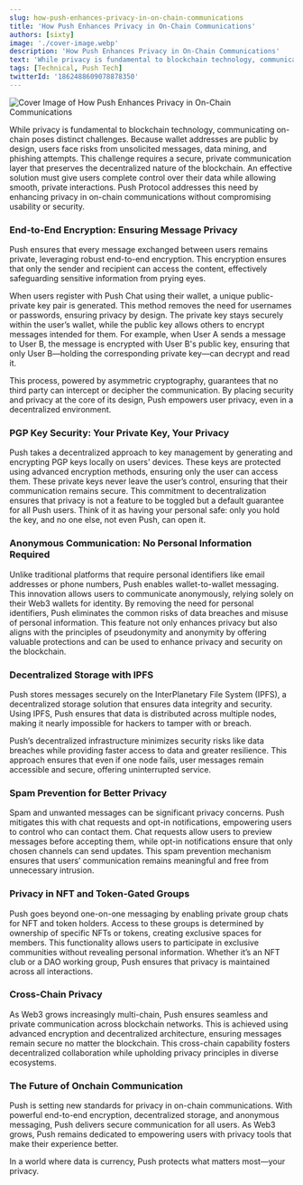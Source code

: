 ```yaml
---
slug: how-push-enhances-privacy-in-on-chain-communications
title: 'How Push Enhances Privacy in On-Chain Communications'
authors: [sixty]
image: './cover-image.webp'
description: 'How Push Enhances Privacy in On-Chain Communications'
text: 'While privacy is fundamental to blockchain technology, communicating on-chain poses distinct challenges. Because wallet addresses are public by design, users face risks from unsolicited messages, data mining, and phishing attempts.'
tags: [Technical, Push Tech]
twitterId: '1862488609078878350'
---
```


![Cover Image of How Push Enhances Privacy in On-Chain Communications](./cover-image.webp)

<!--truncate-->

While privacy is fundamental to blockchain technology, communicating on-chain poses distinct challenges. Because wallet addresses are public by design, users face risks from unsolicited messages, data mining, and phishing attempts. This challenge requires a secure, private communication layer that preserves the decentralized nature of the blockchain. An effective solution must give users complete control over their data while allowing smooth, private interactions. Push Protocol addresses this need by enhancing privacy in on-chain communications without compromising usability or security.

### **End-to-End Encryption: Ensuring Message Privacy**

Push ensures that every message exchanged between users remains private, leveraging robust end-to-end encryption. This encryption ensures that only the sender and recipient can access the content, effectively safeguarding sensitive information from prying eyes.

When users register with Push Chat using their wallet, a unique public-private key pair is generated. This method removes the need for usernames or passwords, ensuring privacy by design. The private key stays securely within the user’s wallet, while the public key allows others to encrypt messages intended for them. For example, when User A sends a message to User B, the message is encrypted with User B's public key, ensuring that only User B—holding the corresponding private key—can decrypt and read it.

This process, powered by asymmetric cryptography, guarantees that no third party can intercept or decipher the communication. By placing security and privacy at the core of its design, Push empowers user privacy, even in a decentralized environment.

### **PGP Key Security: Your Private Key, Your Privacy**

Push takes a decentralized approach to key management by generating and encrypting PGP keys locally on users' devices. These keys are protected using advanced encryption methods, ensuring only the user can access them. These private keys never leave the user’s control, ensuring that their communication remains secure. This commitment to decentralization ensures that privacy is not a feature to be toggled but a default guarantee for all Push users. Think of it as having your personal safe: only you hold the key, and no one else, not even Push, can open it.

### **Anonymous Communication: No Personal Information Required**

Unlike traditional platforms that require personal identifiers like email addresses or phone numbers, Push enables wallet-to-wallet messaging. This innovation allows users to communicate anonymously, relying solely on their Web3 wallets for identity. By removing the need for personal identifiers, Push eliminates the common risks of data breaches and misuse of personal information. This feature not only enhances privacy but also aligns with the principles of pseudonymity and anonymity by offering valuable protections and can be used to enhance privacy and security on the blockchain.

### **Decentralized Storage with IPFS**

Push stores messages securely on the InterPlanetary File System (IPFS), a decentralized storage solution that ensures data integrity and security. Using IPFS, Push ensures that data is distributed across multiple nodes, making it nearly impossible for hackers to tamper with or breach.

Push’s decentralized infrastructure minimizes security risks like data breaches while providing faster access to data and greater resilience. This approach ensures that even if one node fails, user messages remain accessible and secure, offering uninterrupted service.

### **Spam Prevention for Better Privacy**

Spam and unwanted messages can be significant privacy concerns. Push mitigates this with chat requests and opt-in notifications, empowering users to control who can contact them. Chat requests allow users to preview messages before accepting them, while opt-in notifications ensure that only chosen channels can send updates. This spam prevention mechanism ensures that users’ communication remains meaningful and free from unnecessary intrusion.

### **Privacy in NFT and Token-Gated Groups**

Push goes beyond one-on-one messaging by enabling private group chats for NFT and token holders. Access to these groups is determined by ownership of specific NFTs or tokens, creating exclusive spaces for members. This functionality allows users to participate in exclusive communities without revealing personal information. Whether it’s an NFT club or a DAO working group, Push ensures that privacy is maintained across all interactions.

### **Cross-Chain Privacy**

As Web3 grows increasingly multi-chain, Push ensures seamless and private communication across blockchain networks. This is achieved using advanced encryption and decentralized architecture, ensuring messages remain secure no matter the blockchain. This cross-chain capability fosters decentralized collaboration while upholding privacy principles in diverse ecosystems.

### **The Future of Onchain Communication**

Push is setting new standards for privacy in on-chain communications. With powerful end-to-end encryption, decentralized storage, and anonymous messaging, Push delivers secure communication for all users. As Web3 grows, Push remains dedicated to empowering users with privacy tools that make their experience better.

In a world where data is currency, Push protects what matters most—your privacy.